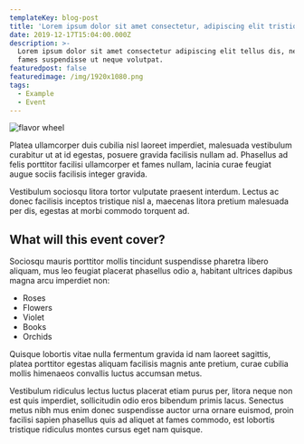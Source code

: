 ```yaml
---
templateKey: blog-post
title: 'Lorem ipsum dolor sit amet consectetur, adipiscing elit tristique.'
date: 2019-12-17T15:04:00.000Z
description: >-
  Lorem ipsum dolor sit amet consectetur adipiscing elit tellus dis, netus porta
  fames suspendisse ut neque volutpat.
featuredpost: false
featuredimage: /img/1920x1080.png
tags:
  - Example
  - Event
---
```

![flavor wheel](/img/1920x1080.png)

Platea ullamcorper duis cubilia nisl laoreet imperdiet, malesuada vestibulum curabitur ut at id egestas, posuere gravida facilisis nullam ad. Phasellus ad felis porttitor facilisi ullamcorper et fames nullam, lacinia curae feugiat augue sociis facilisis integer gravida. 

Vestibulum sociosqu litora tortor vulputate praesent interdum. Lectus ac donec facilisis inceptos tristique nisl a, maecenas litora pretium malesuada per dis, egestas at morbi commodo torquent ad.



## What will this event cover?

Sociosqu mauris porttitor mollis tincidunt suspendisse pharetra libero aliquam, mus leo feugiat placerat phasellus odio a, habitant ultrices dapibus magna arcu imperdiet non:

* Roses
* Flowers
* Violet
* Books
* Orchids

Quisque lobortis vitae nulla fermentum gravida id nam laoreet sagittis, platea porttitor egestas aliquam facilisis magnis ante pretium, curae cubilia mollis himenaeos convallis luctus accumsan metus.

Vestibulum ridiculus lectus luctus placerat etiam purus per, litora neque non est quis imperdiet, sollicitudin odio eros bibendum primis lacus. Senectus metus nibh mus enim donec suspendisse auctor urna ornare euismod, proin facilisi sapien phasellus quis ad aliquet at fames commodo, est lobortis tristique ridiculus montes cursus eget nam quisque.
